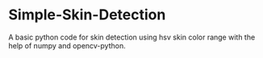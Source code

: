 # Simple-Skin-Detection
A basic python code for skin detection using hsv skin color range with the help of numpy and opencv-python.
